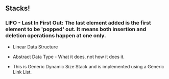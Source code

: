 ## Stacks!

### LIFO - Last In First Out: The last element added is the first element to be 'popped' out. It means both insertion and deletion operations happen at one only.

- Linear Data Structure

- Abstract Data Type - What it does, not how it does it.

- This is Generic Dynamic Size Stack and is implemented using a Generic Link List.
